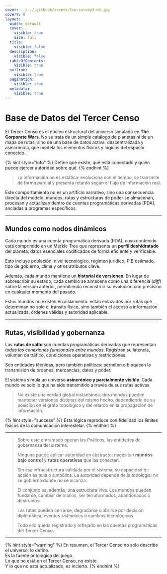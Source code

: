 ```yaml
---
cover: ../../.gitbook/assets/tcw-survey3-db.jpg
coverY: 0
layout:
  width: default
  cover:
    visible: true
    size: full
  title:
    visible: false
  description:
    visible: false
  tableOfContents:
    visible: true
  outline:
    visible: true
  pagination:
    visible: true
  metadata:
    visible: true
---
```


# Base de Datos del Tercer Censo

El Tercer Censo es el núcleo estructural del universo simulado en **The Corporate Wars**. No se trata de un simple catálogo de planetas ni de un mapa de rutas, sino de una base de datos activa, descentralizada y asincrónica, que modela los elementos físicos y lógicos del espacio conocido.

{% hint style="info" %}
Define qué existe, qué está conectado y quién puede ejercer autoridad sobre qué.
{% endhint %}

> La información no es estática: evoluciona con el tiempo, se transmite de forma parcial y presenta retardo según el flujo de información real.

Este comportamiento no es un artificio narrativo, sino una consecuencia directa del modelo: mundos, rutas y estructuras de poder se almacenan, procesan y actualizan dentro de cuentas programáticas derivadas (PDA), ancladas a programas específicos.

***

## Mundos como nodos dinámicos

Cada mundo es una cuenta programática derivada (PDA), cuyo contenido está comprimido en un Merkle Tree que representa un **perfil deshidratado** del planeta: datos esenciales codificados de forma eficiente y verificable.

Esto incluye población, nivel tecnológico, régimen jurídico, PIB estimado, tipo de gobierno, clima y otros atributos clave.

Además, cada mundo mantiene un **historial de versiones**. En lugar de sobrescribir su estado, cada cambio se almacena como una diferencia (_diff_) sobre la versión anterior, permitiendo reconstruir su evolución con precisión en cualquier momento del pasado.

Estos mundos no existen en aislamiento: están enlazados por rutas que determinan no solo el tránsito físico, sino también el acceso a información actualizada, órdenes válidas y autoridad aplicable.

***

## Rutas, visibilidad y gobernanza

Las **rutas de salto** son cuentas programáticas derivadas que representan _todas las conexiones funcionales entre mundos_. Registran su latencia, volumen de tráfico, condiciones operativas y restricciones.

Son entidades técnicas, pero también políticas: permiten o bloquean la transmisión de órdenes, mercancías, datos y poder.

El sistema simula un universo **asincrónico y parcialmente visible**. Cada mundo ve solo lo que ha sido transmitido a través de sus rutas activas.

> No existe una verdad global instantánea: dos mundos pueden mantener versiones distintas del mismo hecho, dependiendo de su posición en el grafo topológico y del retardo en la propagación de información.

{% hint style="success" %}
Esta lógica reproduce con fidelidad los límites físicos de la comunicación interestelar.
{% endhint %}

***

> Sobre este entramado operan las _Políticas_, las entidades de gobernanza del sistema.
>
> Ninguna puede aplicar autoridad en abstracto: necesitan **mundos bajo control** y **rutas operativas** que las conecten.
>
> Sin esa infraestructura validada por el sistema, su capacidad de acción es nula o simbólica. La autoridad depende de la topología: no se gobierna donde no se alcanza.
>
> El conjunto es, además, una estructura viva. Los mundos pueden fundarse, cambiar de manos, ser terraformados, abandonados o destruidos.
>
> Las rutas pueden cerrarse, degradarse o abrirse por decisión diplomática, eventos sistémicos o cambios tecnológicos.
>
> Todo ello queda registrado y reflejado en las cuentas programáticas del Tercer Censo.

***

{% hint style="warning" %}
En resumen, el Tercer Censo no solo describe el universo: lo define.\
Es la fuente ontológica del juego.\
Lo que no está en el Tercer Censo, no existe.\
Y lo que no está actualizado, es incierto.
{% endhint %}
